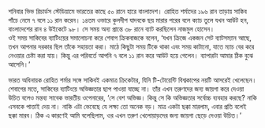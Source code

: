 শনিবার ভিভ রিচার্ডস স্টেডিয়ামে ভারতের কাছে ৫০ রানে হারে বাংলাদেশ। রোহিত শর্মাদের ১৯৬ রান তাড়ায় সাকিব পাঁচে নেমে ৭ বলে ১১ রান করেন। ১৪তম ওভারে কুলদীপ যাদবকে ছয় মারার পরের বলে ক্যাচ তুলে যখন আউট হন, বাংলাদেশের রান ৪ উইকেটে ৯৮। সে সময় অন্য প্রান্তে ৩৮ রানে ব্যাট করছিলেন নাজমুল হোসেন।  
ওই সময় সাকিবের ব্যাটিংয়ের সমালোচনা করে শেবাগ ক্রিকবাজকে বলেন, ‘যখন ক্রিজে একজন সেট ব্যাটসম্যান আছে, তখন আপনার দরকার ছিল তাঁকে সহায়তা করা। মাঠে কিছুটা সময় টিকে থাকা এবং সময় কাটানো, যাতে ম্যাচ বের করে নেওয়ার চেষ্টা করা যায়। কিন্তু এর পরিবর্তে আপনি ৭ বলে ১১ রান করে আউট হয়ে গেলেন। ব্যাপারটা আমার ঠিক বুঝে আসেনি।’

ভারত অধিনায়ক রোহিত শর্মার সঙ্গে সাকিবই একমাত্র ক্রিকেটার, যিনি টি-টোয়েন্টি বিশ্বকাপের নয়টি আসরেই খেলেছেন। শেবাগের মতে, সাকিবের ব্যাটিংয়ে অভিজ্ঞতার ছাপ পাওয়া যাচ্ছে না। তাঁর এখন তরুণদের জন্য জায়গা করে দেওয়া উচিত বলেও মন্তব্য সাবেক ভারতীয় ওপেনারের, ‘সে বেশ অভিজ্ঞ। কিন্তু সে কি অভিজ্ঞতার সর্বোচ্চ ব্যবহার করছে? নাকি এসবকে পাত্তাই দেয় না। নাকি এটা ভেবেছে যে লক্ষ্য তো অনেক বড়। মাত্র একটা ছক্কা মারলাম, এবার প্রতি বলেই ছক্কা মারব। ঠিক এ কারণেই আমি বলেছিলাম, ওর এখন তরুণ খেলোয়াড়দের জন্য জায়গা ছেড়ে দেওয়া উচিত।’
